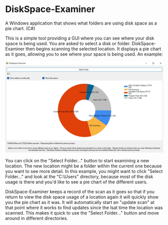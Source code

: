 # DiskSpace-Examiner
A Windows application that shows what folders are using disk space as a pie chart.  (C#)

This is a simple tool providing a GUI where you can see where your disk space is being used.  You are asked to select a disk or folder.  DiskSpace-Examiner then begins scanning the selected location.  It displays a pie chart as it goes, allowing you to see where your space is being used.  An example:

![Example](Documentation/Example.jpg)

You can click on the "Select Folder..." button to start examining a new location.  The new location might be a folder within the current one because you want to see more detail.  In this example, you might want to click "Select Folder..." and look at the "C:\Users" directory, because most of the disk usage is there and you'd like to see a pie chart of the different users.

DiskSpace-Examiner keeps a record of the scan as it goes so that if you return to view the disk space usage of a location again it will quickly show you the pie chart as it was.  It will automatically start an "update scan" at that point where it works to find updates since the lsat time the location was scanned.  This makes it quick to use the "Select Folder..." button and move around in different directories.
